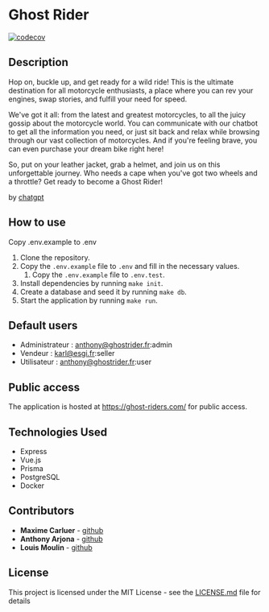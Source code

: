 # Ghost Rider

[![codecov](https://codecov.io/gh/ghost-brigade/ghost-riders/branch/master/graph/badge.svg?token=izZSSrNocB)](https://codecov.io/gh/ghost-brigade/ghost-riders)

## Description
Hop on, buckle up, and get ready for a wild ride! This is the ultimate destination for all motorcycle enthusiasts, a place where you can rev your engines, swap stories, and fulfill your need for speed.

We've got it all: from the latest and greatest motorcycles, to all the juicy gossip about the motorcycle world. You can communicate with our chatbot to get all the information you need, or just sit back and relax while browsing through our vast collection of motorcycles. And if you're feeling brave, you can even purchase your dream bike right here!

So, put on your leather jacket, grab a helmet, and join us on this unforgettable journey. Who needs a cape when you've got two wheels and a throttle? Get ready to become a Ghost Rider!

by [chatgpt](https://chat.openai.com/)

## How to use

Copy .env.example to .env

1. Clone the repository.
2. Copy the `.env.example` file to `.env` and fill in the necessary values.
   1. Copy the `.env.example` file to `.env.test`.
4. Install dependencies by running `make init`.
4. Create a database and seed it by running `make db`.
5. Start the application by running `make run`.

## Default users

* Administrateur : anthony@ghostrider.fr:admin
* Vendeur : karl@esgi.fr:seller
* Utilisateur : anthony@ghostrider.fr:user

## Public access

The application is hosted at https://ghost-riders.com/ for public access.

## Technologies Used

* Express
* Vue.js
* Prisma
* PostgreSQL
* Docker

## Contributors

* **Maxime Carluer** - [github](https://github.com/maximecarl)
* **Anthony Arjona** - [github](https://github.com/anthonyarjona)
* **Louis Moulin** - [github](https://github.com/MoulinLouis)

## License

This project is licensed under the MIT License - see the [LICENSE.md](LICENSE.md) file for details
